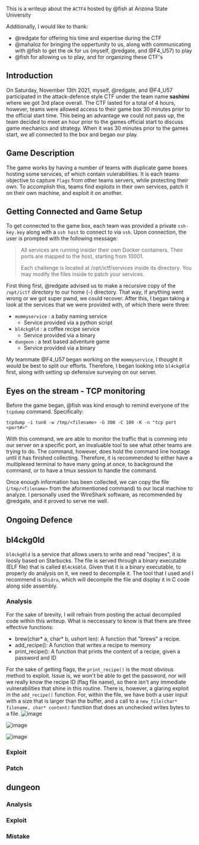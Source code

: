 This is a writeup about the `ACTF4` hosted by @fish at Arizona State University

Additionally, I would like to thank:
  - @redgate for offering his time and expertise during the CTF
  - @mahaloz for bringing the oppertunity to us, along with communicating with @fish to get the ok for us (myself, @redgate, and @F4_U57) to play
  - @fish for allowing us to play, and for organizing these CTF's

## Introduction
On Saturday, November 13th 2021, myself, @redgate, and @F4_U57 participated in the attack-defence style CTF under the team name **sashimi** where we got 3rd place overall. The CTF lasted for a total of 4 hours, however, teams were allowed access to their game box 30 minutes prior to the official start time. This being an advantage we could not pass up, the team decided to meet an hour prior to the games official start to discuss game mechanics and strategy. When it was 30 minutes prior to the games start, we all connected to the box and began our play.

## Game Description
The game works by having a number of teams with duplicate game boxes hosting some services, of which contain vulerabilities. It is each teams objective to capture `flags` from other teams servers, while protecting their own. To accomplish this, teams find exploits in their own services, patch it on their own machine, and exploit it on another. 

## Getting Connected and Game Setup
To get connected to the game box, each team was provided a private `ssh-key.key` along with a `ssh host` to connect to via `ssh`. Upon connection, the user is prompted with the following message:

> All services are running insider their own Docker containers. Their ports are mapped to the host, starting from 10001.
> 
> Each challenge is located at /opt/ictf/services inside its directory. You may modify the files inside to patch your services.

First thing first, @redgate advised us to make a recursive copy of the `/opt/ictf` directory to our home (`~`) directory. That way, if anything went wrong or we got super pwnd, we could recover. After this, I began taking a look at the services that we were provided with, of which there were three:

- `mommyservice` : a baby naming service
  - Service provided via a python script
- `bl4ckg0ld` : a coffee recipe service
  - Service provided via a binary
- `dungeon` : a text based adventure game
  -  Service provided via a binary

My teammate @F4_U57 began working on the `mommyservice`, I thought it would be best to split our efforts. Therefore, I began looking into `bl4ckg0ld` first, along with setting up defensive surveying on our server.

## Eyes on the stream - TCP monitoring
Before the game began, @fish was kind enough to remind everyone of the `tcpdump` command. Specifically:
```
tcpdump -i tun0 -w /tmp/<filename> -G 300 -C 100 -K -n "tcp port <port#>"
```
With this command, we are able to monitor the traffic that is comming into our server on a specific port, an invaluable tool to see what other teams are trying to do. The command, however, does hold the command line hostage until it has finished collecting. Therefore, it is recommended to either have a multiplexed terminal to have many going at once, to background the command, or to have a tmux session to handle the command.

Once enough information has been collected, we can copy the file (`/tmp/<filename>` from the aformentioned command) to our local machine to analyze. I personally used the WireShark software, as recommended by @redgate, and it proved to serve me well. 

## Ongoing Defence



## bl4ckg0ld
`bl4ckg0ld` is a service that allows users to write and read "recipes", it is loosly based on Starbucks. The file is served through a binary executable (ELF file) that is called `Bl4ckG0ld`. Given that it is a binary executable, to properly do analysis on it, we need to decompile it. The tool that I used and I recommend is `Ghidra`, which will decompile the file and display it in C code along side assembly.
### Analysis
For the sake of brevity, I will refrain from posting the actual decompiled code within this writeup. What is neccessary to know is that there are three effective functions:

- brew(char* a, char* b, ushort len): A function that "brews" a recipe.
- add_recipe(): A function that writes a recipe to memory
- print_recipe(): A function that prints the content of a recipe, given a password and ID

For the sake of getting flags, the `print_recipe()` is the most obvious method to exploit. Issue is, we won't be able to get the password, nor will we really know the recipe ID (flag file name), so there isn't any immediate vulnerabilities that shine in this routine. There is, however, a glaring exploit in the `add_recipe()` function. For, within the file, we have both a user input with a size that is larger than the buffer, and a call to a `new_file(char* filename, char* content)` function that does an unchecked writes bytes to a file.
![image](https://user-images.githubusercontent.com/71113694/142077623-9fe1f38d-955f-4ca8-b175-5f30728dc4e0.png)

![image](https://user-images.githubusercontent.com/71113694/142077578-7305f24a-854f-4a68-81a0-2a90429a7efe.png)

![image](https://user-images.githubusercontent.com/71113694/142069635-0525773a-1994-4a55-a8d4-605619e40155.png)
### Exploit
### Patch

## dungeon
### Analysis


### Exploit
### Mistake
